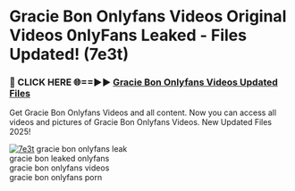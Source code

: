 # Gracie Bon Onlyfans Videos Original Videos 0nlyFans Leaked - Files Updated! (7e3t)

<h3>🔴 CLICK HERE 🌐==►► <a href="https://best4dudes.click/HH4t6V" rel="nofollow">Gracie Bon Onlyfans Videos Updated Files</a></h3>

Get Gracie Bon Onlyfans Videos and all content. Now you can access all videos and pictures of Gracie Bon Onlyfans Videos. New Updated Files 2025!

[![7e3t](https://github.com/user-attachments/assets/8c521d6e-e6e3-4a75-9320-d58ab9d79d5b)](https://best4dudes.click/HH4t6V)
gracie bon onlyfans leak<br>
gracie bon leaked onlyfans<br>
gracie bon onlyfans videos<br>
gracie bon onlyfans porn